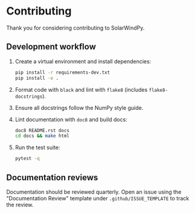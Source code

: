# Contributing

Thank you for considering contributing to SolarWindPy.

## Development workflow

1. Create a virtual environment and install dependencies:

   ```bash
   pip install -r requirements-dev.txt
   pip install -e .
   ```

2. Format code with `black` and lint with `flake8` (includes `flake8-docstrings`).
3. Ensure all docstrings follow the NumPy style guide.
4. Lint documentation with `doc8` and build docs:

   ```bash
   doc8 README.rst docs
   cd docs && make html
   ```

5. Run the test suite:

   ```bash
   pytest -q
   ```

## Documentation reviews

Documentation should be reviewed quarterly. Open an issue using the
"Documentation Review" template under `.github/ISSUE_TEMPLATE` to track the
review.

